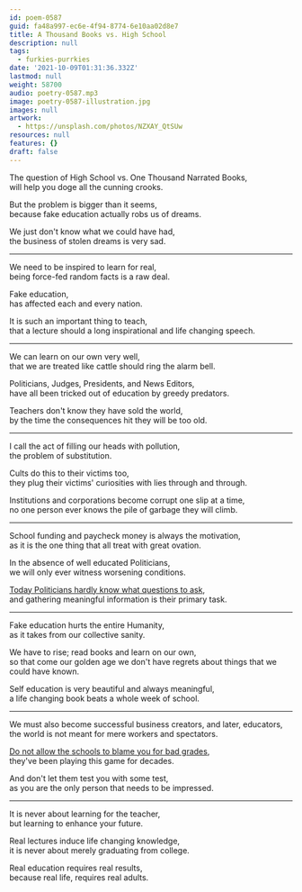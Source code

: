 ```yaml
---
id: poem-0587
guid: fa48a997-ec6e-4f94-8774-6e10aa02d8e7
title: A Thousand Books vs. High School
description: null
tags:
  - furkies-purrkies
date: '2021-10-09T01:31:36.332Z'
lastmod: null
weight: 58700
audio: poetry-0587.mp3
image: poetry-0587-illustration.jpg
images: null
artwork:
  - https://unsplash.com/photos/NZXAY_QtSUw
resources: null
features: {}
draft: false
---
```


The question of High School vs. One Thousand Narrated Books,\
will help you doge all the cunning crooks.

But the problem is bigger than it seems,\
because fake education actually robs us of dreams.

We just don't know what we could have had,\
the business of stolen dreams is very sad.

---

We need to be inspired to learn for real,\
being force-fed random facts is a raw deal.

Fake education,\
has affected each and every nation.

It is such an important thing to teach,\
that a lecture should a long inspirational and life changing speech.

---

We can learn on our own very well,\
that we are treated like cattle should ring the alarm bell.

Politicians, Judges, Presidents, and News Editors,\
have all been tricked out of education by greedy predators.

Teachers don't know they have sold the world,\
by the time the consequences hit they will be too old.

---

I call the act of filling our heads with pollution,\
the problem of substitution.

Cults do this to their victims too,\
they plug their victims' curiosities with lies through and through.

Institutions and corporations become corrupt one slip at a time,\
no one person ever knows the pile of garbage they will climb.

---

School funding and paycheck money is always the motivation,\
as it is the one thing that all treat with great ovation.

In the absence of well educated Politicians,\
we will only ever witness worsening conditions.

[Today Politicians hardly know what questions to ask](https://www.youtube.com/watch?v=-nSHiHO6QJI\&t=178s),\
and gathering meaningful information is their primary task.

---

Fake education hurts the entire Humanity,\
as it takes from our collective sanity.

We have to rise; read books and learn on our own,\
so that come our golden age we don't have regrets about things that we could have known.

Self education is very beautiful and always meaningful,\
a life changing book beats a whole week of school.

---

We must also become successful business creators, and later, educators,\
the world is not meant for mere workers and spectators.

[Do not allow the schools to blame you for bad grades](https://www.youtube.com/watch?v=sxyKNMrhEvY),\
they've been playing this game for decades.

And don't let them test you with some test,\
as you are the only person that needs to be impressed.

---

It is never about learning for the teacher,\
but learning to enhance your future.

Real lectures induce life changing knowledge,\
it is never about merely graduating from college.

Real education requires real results,\
because real life, requires real adults.
